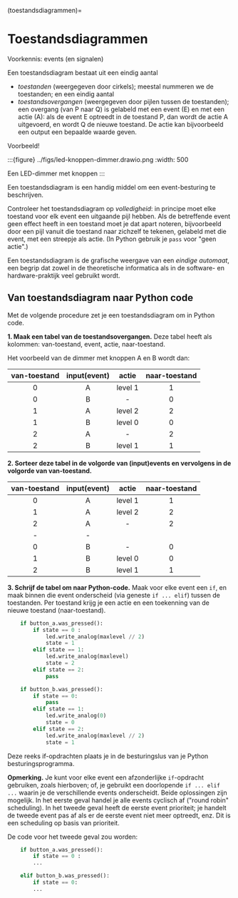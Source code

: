 (toestandsdiagrammen)=
# Toestandsdiagrammen

Voorkennis: events (en signalen)

Een toestandsdiagram bestaat uit een eindig aantal

* *toestanden* (weergegeven door cirkels); meestal nummeren we de toestanden; en een eindig aantal
* *toestandsovergangen* (weergegeven door pijlen tussen de toestanden); een overgang (van P naar Q) is gelabeld met een event (E) en met een actie (A): als de event E optreedt in de toestand P, dan wordt de actie A uitgevoerd, en wordt Q de nieuwe toestand.  De actie kan bijvoorbeeld een output een bepaalde waarde geven.

Voorbeeld!

:::{figure} ../figs/led-knoppen-dimmer.drawio.png
:width: 500

Een LED-dimmer met knoppen
:::

Een toestandsdiagram is een handig middel om een event-besturing te beschrijven.

Controleer het toestandsdiagram op *volledigheid*: in principe moet elke toestand voor elk event een uitgaande pijl hebben. Als de betreffende event geen effect heeft in een toestand moet je dat apart noteren, bijvoorbeeld door een pijl vanuit die toestand naar zichzelf te tekenen, gelabeld met die event, met een streepje als actie. (In Python gebruik je `pass` voor "geen actie".)

Een toestandsdiagram is de grafische weergave van een *eindige automaat*, een begrip dat zowel in de theoretische informatica als in de software- en hardware-praktijk veel gebruikt wordt.

## Van toestandsdiagram naar Python code

Met de volgende procedure zet je een toestandsdiagram om in Python code.

**1. Maak een tabel van de toestandsovergangen.** Deze tabel heeft als kolommen: van-toestand, event, actie, naar-toestand.

Het voorbeeld van de dimmer met knoppen A en B wordt dan:

| van-toestand | input(event) | actie | naar-toestand |
| :---:        | :---:        | :---: | :---:         |
| 0            | A            | level 1 | 1           |
| 0            | B            | -       | 0           |
| 1            | A            | level 2 | 2           |
| 1            | B            | level 0 | 0           |
| 2            | A            | -       | 2           |
| 2            | B            | level 1 | 1           |



**2. Sorteer deze tabel in de volgorde van (input)events en vervolgens in de volgorde van van-toestand.**

| van-toestand | input(event) | actie | naar-toestand |
| :---:        | :---:        | :---: | :---:         |
| 0            | A            | level 1 | 1           |
| 1            | A            | level 2 | 2           |
| 2            | A            | -       | 2           |
| -            | -            |         |             |
| 0            | B            | -       | 0           |
| 1            | B            | level 0 | 0           |
| 2            | B            | level 1 | 1           |



**3. Schrijf de tabel om naar Python-code.** Maak voor elke event een `if`, en maak binnen die event onderscheid (via geneste `if ... elif`) tussen de toestanden. Per toestand krijg je een actie en een toekenning van de nieuwe toestand (naar-toestand).

```Python
    if button_a.was_pressed():
        if state == 0 :
            led.write_analog(maxlevel // 2)
            state = 1
        elif state == 1:
            led.write_analog(maxlevel)
            state = 2
        elif state == 2:
            pass

    if button_b.was_pressed():
        if state == 0:
            pass
        elif state == 1:
            led.write_analog(0)
            state = 0
        elif state == 2:
            led.write_analog(maxlevel // 2)
            state = 1
```

Deze reeks if-opdrachten plaats je in de besturingslus van je Python besturingsprogramma.

**Opmerking.** Je kunt voor elke event een afzonderlijke `if`-opdracht gebruiken, zoals hierboven; of, je gebruikt een doorlopende `if ... elif ...` waarin je de verschillende events onderscheidt. Beide oplossingen zijn mogelijk. In het eerste geval handel je alle events cyclisch af ("round robin" scheduling). In het tweede geval heeft de eerste event prioriteit; je handelt de tweede event pas af als er de eerste event niet meer optreedt, enz. Dit is een scheduling op basis van prioriteit. 

De code voor het tweede geval zou worden:

```Python
    if button_a.was_pressed():
        if state == 0 :
        ...

    elif button_b.was_pressed():
        if state == 0:
        ...
```


